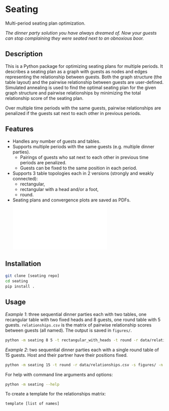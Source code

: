 # Seating
Multi-period seating plan optimization. 

*The dinner party solution you have always dreamed of. Now your guests can stop complaining they were seated next to an obnoxious boor.*

## Description
This is a Python package for optimizing seating plans for multiple periods. It describes a seating plan as a graph with guests as nodes and edges representing the relationship between guests. Both the graph structure (the table layout) and the pairwise relationship between guests are user-defined. Simulated annealing is used to find the optimal seating plan for the given graph structure and pairwise relationships by minimizing the total relationship score of the seating plan.

Over multiple time periods with the same guests, pairwise relationships are penalized if the guests sat next to each other in previous periods.

## Features
- Handles any number of guests and tables.
- Supports multiple periods with the same guests (e.g. multiple dinner parties).
  * Pairings of guests who sat next to each other in previous time periods are penalized. 
  * Guests can be fixed to the same position in each period. 
- Supports 3 table topologies each in 2 versions (strongly and weakly connected):
  * rectangular, 
  * rectangular with a head and/or a foot, 
  * round.
- Seating plans and convergence plots are saved as PDFs.
![example](figures/seating_n2.pdf)

## Installation
```bash 
git clone [seating repo]
cd seating
pip install .
```

## Usage
*Example 1*: three sequential dinner parties each with two tables, one recangular table with two fixed heads and 8 guests, one round table with 5 guests. `relationships.csv` is the matrix of pairwise relationship scores between guests (all named). The output is saved in `figures/`.
```bash
python -m seating 8 5 -t rectangular_with_heads -t round -r data/relationships.csv -s figures/ -n 3 -f 0 -f 7 
```

*Example 2*: two sequential dinner parties each with a single round table of 15 guests. Host and their partner have their positions fixed.
```bash
python -m seating 15 -t round -r data/relationships.csv -s figures/ -n 2 -f 0 -f 7 
```

For help with command line arguments and options: 
```bash 
python -m seating --help
```

To create a template for the relationships matrix:
```bash
template [list of names]
```